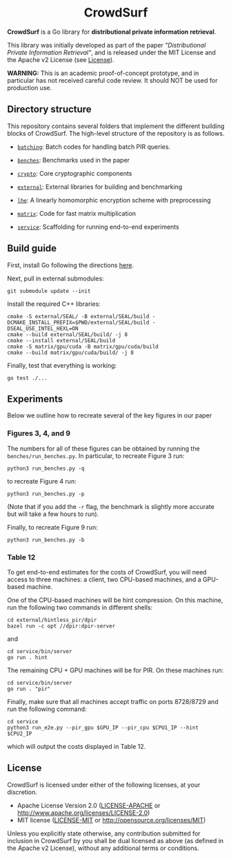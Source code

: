 <h1 align="center">CrowdSurf</h1>

__CrowdSurf__ is a Go library for **distributional private information retrieval**.

This library was initially developed as part of the paper *"Distributional Private Information Retrieval"*, and is released under the MIT License and the Apache v2 License (see [License](#license)).

**WARNING:** This is an academic proof-of-concept prototype, and in particular has not received careful code review. It should NOT be used for production use.

## Directory structure

This repository contains several folders that implement the different building blocks of CrowdSurf. The high-level structure of the repository is as follows.

* [`batching`](batching): Batch codes for handling batch PIR queries.

* [`benches`](benches): Benchmarks used in the paper

* [`crypto`](crypto): Core cryptographic components 

* [`external`](external): External libraries for building and benchmarking

* [`lhe`](lhe): A linearly homomorphic encryption scheme with preprocessing

* [`matrix`](matrix): Code for fast matrix multiplication

* [`service`](service): Scaffolding for running end-to-end experiments

## Build guide

First, install Go following the directions [here](https://go.dev/doc/install).

Next, pull in external submodules:
```
git submodule update --init
```
Install the required C++ libraries:
```
cmake -S external/SEAL/ -B external/SEAL/build -DCMAKE_INSTALL_PREFIX=$PWD/external/SEAL/build -DSEAL_USE_INTEL_HEXL=ON
cmake --build external/SEAL/build/ -j 8
cmake --install external/SEAL/build
cmake -S matrix/gpu/cuda -B matrix/gpu/cuda/build
cmake --build matrix/gpu/cuda/build/ -j 8
```

Finally, test that everything is working:
```
go test ./...
```

## Experiments

Below we outline how to recreate several of the key figures in our paper

### Figures 3, 4, and 9

The numbers for all of these figures can be obtained by running the `benches/run_benches.py`. In particular, to recreate Figure 3 run:
```
python3 run_benches.py -q
```
to recreate Figure 4 run:
```
python3 run_benches.py -p
```
(Note that if you add the `-r` flag, the benchmark is slightly more accurate
but will take a few hours to run).

Finally, to recreate Figure 9 run:
```
python3 run_benches.py -b
```

### Table 12

To get end-to-end estimates for the costs of CrowdSurf, you will need access to three machines: a client, two CPU-based machines, and a GPU-based machine.

One of the CPU-based machines will be hint compression. On this machine, run the following two commands in different shells:
```
cd external/hintless_pir/dpir
bazel run -c opt //dpir:dpir-server
```
and
```
cd service/bin/server
go run . hint
```

The remaining CPU + GPU machines will be for PIR. On these machines run:
```
cd service/bin/server
go run . "pir"
```
Finally, make sure that all machines accept traffic on ports 8728/8729 and run the following command:
```
cd service
python3 run_e2e.py --pir_gpu $GPU_IP --pir_cpu $CPU1_IP --hint $CPU2_IP
```
which will output the costs displayed in Table 12.

## License

CrowdSurf is licensed under either of the following licenses, at your discretion.

 * Apache License Version 2.0 ([LICENSE-APACHE](LICENSE-APACHE) or http://www.apache.org/licenses/LICENSE-2.0)
 * MIT license ([LICENSE-MIT](LICENSE-MIT) or http://opensource.org/licenses/MIT)

Unless you explicitly state otherwise, any contribution submitted for inclusion in CrowdSurf by you shall be dual licensed as above (as defined in the Apache v2 License), without any additional terms or conditions.
